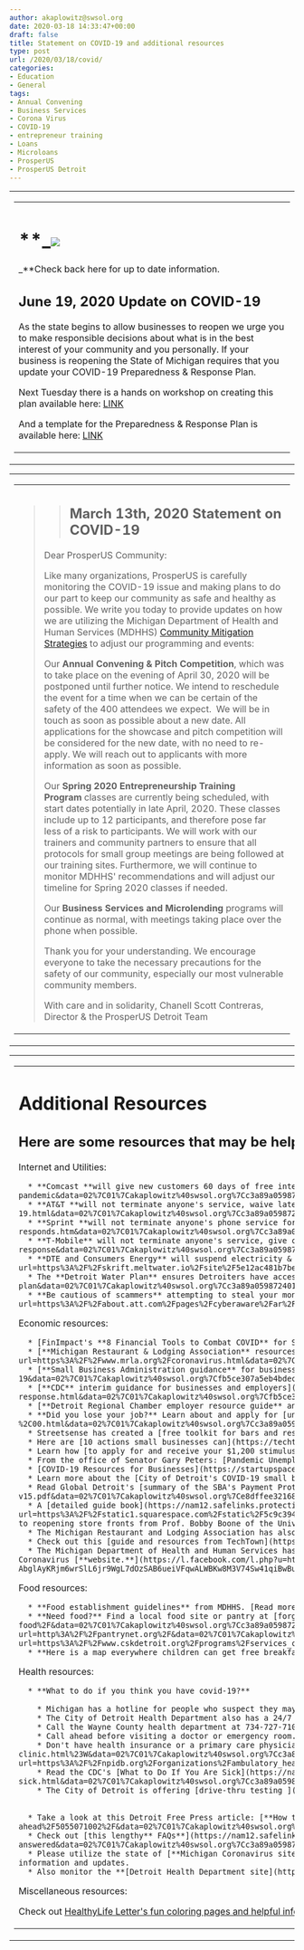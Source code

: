 ```yaml
---
author: akaplowitz@swsol.org
date: 2020-03-18 14:33:47+00:00
draft: false
title: Statement on COVID-19 and additional resources
type: post
url: /2020/03/18/covid/
categories:
- Education
- General
tags:
- Annual Convening
- Business Services
- Corona Virus
- COVID-19
- entrepreneur training
- Loans
- Microloans
- ProsperUS
- ProsperUS Detroit
---
```


<table cellpadding="0" cellspacing="0" border="0" class="x_mcnTextBlock" width="100%" >
<tbody class="x_mcnTextBlockOuter" >
<tr >

<td class="x_mcnTextBlockInner" valign="top" >
<table border="0" align="left" width="100%" cellpadding="0" cellspacing="0" class="x_mcnTextContentContainer" >
<tbody >
<tr >

<td class="x_mcnTextContent" valign="top" >


# **_![](http://localhost:1313/wp-content/uploads/2020/02/logo-prosperus-300x171.png)
_**Check back here for up to date information.




## June 19, 2020 Update on COVID-19


As the state begins to allow businesses to reopen we urge you to make responsible decisions about what is in the best interest of your community and you personally. If your business is reopening the State of Michigan requires that you update your COVID-19 Preparedness & Response Plan.

Next Tuesday there is a hands on workshop on creating this plan available here: [LINK](https://www.facebook.com/events/579783929202210/)

And a template for the Preparedness & Response Plan is available here: [LINK](https://l.facebook.com/l.php?u=https%3A%2F%2Fbit.ly%2FMIOSHAplan%3Ffbclid%3DIwAR0pawngksqQKtm6uIJUtgASAAQjHvVv_RrOA3fat0u9Dj21ZCH-ydafvTE&h=AT2SnCVduVhqzSVWO7Ua1mDhHDFrsJ8096mKHVlpYT5H9vr50JyK9MlUs67Fbe1QAQoM4fPsx-QqR055RJ880nqduqUEG6LT7Iz9vVzjASBy0otpzu9N0zWde2JGwg5dL-0rwIZuYpCML_zpflAe)
</td>
</tr>
</tbody>
</table>

</td>
</tr>
</tbody>
</table>
<table cellpadding="0" cellspacing="0" border="0" class="x_mcnTextBlock" width="100%" >
<tbody class="x_mcnTextBlockOuter" >
<tr >

<td class="x_mcnTextBlockInner" valign="top" >
<table border="0" align="left" width="100%" cellpadding="0" cellspacing="0" class="x_mcnTextContentContainer" >
<tbody >
<tr >

<td class="x_mcnTextContent" valign="top" >








<blockquote>

> 
> ## March 13th, 2020 Statement on COVID-19
> 
> 
Dear ProsperUS Community:

Like many organizations, ProsperUS is carefully monitoring the COVID-19 issue and making plans to do our part to keep our community as safe and healthy as possible. We write you today to provide updates on how we are utilizing the Michigan Department of Health and Human Services (MDHHS) [Community Mitigation Strategies](https://nam12.safelinks.protection.outlook.com/?url=https%3A%2F%2Fwww.michigan.gov%2Fcoronavirus%2F0%2C9753%2C7-406-98178_98155-521467--%2C00.html&data=02%7C01%7Cakaplowitz%40swsol.org%7Cfb5ce307a5eb4bdec20208d7c78dd1d7%7Cecdd61640dbd4227b0986de8e52525ca%7C0%7C0%7C637197285372747838&sdata=JqOWZ6sbvVMm3%2B3Ed47c2EiiUhMpMZoJZ6pFI%2BoVx50%3D&reserved=0) to adjust our programming and events:

Our **Annual Convening & Pitch Competition**, which was to take place on the evening of April 30, 2020 will be postponed until further notice. We intend to reschedule the event for a time when we can be certain of the safety of the 400 attendees we expect.  We will be in touch as soon as possible about a new date. All applications for the showcase and pitch competition will be considered for the new date, with no need to re-apply. We will reach out to applicants with more information as soon as possible.

Our **Spring 2020 Entrepreneurship Training Program** classes are currently being scheduled, with start dates potentially in late April, 2020. These classes include up to 12 participants, and therefore pose far less of a risk to participants. We will work with our trainers and community partners to ensure that all protocols for small group meetings are being followed at our training sites. Furthermore, we will continue to monitor MDHHS' recommendations and will adjust our timeline for Spring 2020 classes if needed.

Our **Business Services and Microlending** programs will continue as normal, with meetings taking place over the phone when possible.

Thank you for your understanding. We encourage everyone to take the necessary precautions for the safety of our community, especially our most vulnerable community members.

With care and in solidarity,
Chanell Scott Contreras, Director
& the ProsperUS Detroit Team</blockquote>







</td>
</tr>
</tbody>
</table>

</td>
</tr>
</tbody>
</table>

<table cellpadding="0" cellspacing="0" border="0" class="x_mcnTextBlock" width="100%" >
<tbody class="x_mcnTextBlockOuter" >
<tr >

<td class="x_mcnTextBlockInner" valign="top" >
<table border="0" align="left" width="100%" cellpadding="0" cellspacing="0" class="x_mcnTextContentContainer" >
<tbody >
<tr >

<td class="x_mcnTextContent" valign="top" >


# Additional Resources




## Here are some resources that may be helpful to individuals and small businesses at this time:


Internet and Utilities:



 	  * **Comcast **will give new customers 60 days of free internet, and increase internet speeds for users. [Read more](https://nam12.safelinks.protection.outlook.com/?url=https%3A%2F%2Fcorporate.comcast.com%2Fpress%2Freleases%2Finternet-essentials-low-income-broadband-coronavirus-pandemic&data=02%7C01%7Cakaplowitz%40swsol.org%7Cc3a89a059872401cc52d08d7caae1f12%7Cecdd61640dbd4227b0986de8e52525ca%7C0%7C0%7C637200721502459568&sdata=Gmujh7F%2FuF51RjJ9ktm6L%2Bvz1T5Hgsc42bbWDqiUH%2FE%3D&reserved=0).
 	  * **AT&T **will not terminate anyone's service, waive late fees, offer $10 unlimited internet to low income households, and cut prices for business customers. [Read more](https://nam12.safelinks.protection.outlook.com/?url=https%3A%2F%2Fabout.att.com%2Fpages%2FCOVID-19.html&data=02%7C01%7Cakaplowitz%40swsol.org%7Cc3a89a059872401cc52d08d7caae1f12%7Cecdd61640dbd4227b0986de8e52525ca%7C0%7C0%7C637200721502469560&sdata=EWjVzWecUzKpILCYTcdiixdcs09FisySmDhFigTI6RE%3D&reserved=0).
 	  * **Sprint **will not terminate anyone's phone service for 60 days, waive late fees, free international calling to specific countries, give customers unlimited data, and 20GB of hotspot data. [Read more](https://nam12.safelinks.protection.outlook.com/?url=https%3A%2F%2Fnewsroom.sprint.com%2Fcovid-19-updates-sprint-responds.htm&data=02%7C01%7Cakaplowitz%40swsol.org%7Cc3a89a059872401cc52d08d7caae1f12%7Cecdd61640dbd4227b0986de8e52525ca%7C0%7C0%7C637200721502469560&sdata=mq%2BioduluCNKRLv%2FLVzN4%2FwtuqfA5Pjwekmvb2NjAMM%3D&reserved=0). 
 	  * **T-Mobile** will not terminate anyone's service, give customers unlimited data, 20GB of hotspot, and free international calls all for 60 days. [Read more](https://nam12.safelinks.protection.outlook.com/?url=https%3A%2F%2Fwww.t-mobile.com%2Fnews%2Ft-mobile-update-on-covid-19-response&data=02%7C01%7Cakaplowitz%40swsol.org%7Cc3a89a059872401cc52d08d7caae1f12%7Cecdd61640dbd4227b0986de8e52525ca%7C0%7C0%7C637200721502479554&sdata=WU8EYWxq7pv2x%2FmzTt%2B6yG217W6VJNE2Ew6SKll2Fg4%3D&reserved=0).
 	  * **DTE and Consumers Energy** will suspend electricity & gas shutoffs for low-income households through April 5th. Senior Winter Protection Program will extend through May 3rd. Customers can also call 800-477-4747 for payment assistance. [Read more](https://nam12.safelinks.protection.outlook.com/?url=https%3A%2F%2Fskrift.meltwater.io%2Fsite%2F5e12ac481b7bea03e16a9079%2Farticle%2F5e6d6e44fc89fc0014b8b4b1&data=02%7C01%7Cakaplowitz%40swsol.org%7Cc3a89a059872401cc52d08d7caae1f12%7Cecdd61640dbd4227b0986de8e52525ca%7C0%7C0%7C637200721502479554&sdata=d5PlLsmswju5H0swYABJEfcIT10D%2BoEq7qpmejq8C34%3D&reserved=0).
 	  * The **Detroit Water Plan** ensures Detroiters have access to water if they are behind on their bills. [Read more](https://nam12.safelinks.protection.outlook.com/?url=https%3A%2F%2Fdetroitmi.gov%2Fnews%2Fmayor-duggan-governor-whitmer-and-dwsd-announce-coronavirus-water-restart-plan&data=02%7C01%7Cakaplowitz%40swsol.org%7Cc3a89a059872401cc52d08d7caae1f12%7Cecdd61640dbd4227b0986de8e52525ca%7C0%7C0%7C637200721502489574&sdata=LROtjTpMMR20ZkvxwF%2F5e3roVEkki%2Bfc1dX4d4ePUpM%3D&reserved=0).
 	  * **Be cautious of scammers** attempting to steal your money or information. [Read more](https://nam12.safelinks.protection.outlook.com/?url=https%3A%2F%2Fabout.att.com%2Fpages%2Fcyberaware%2Far%2Fvirus_scam&data=02%7C01%7Cakaplowitz%40swsol.org%7Cc3a89a059872401cc52d08d7caae1f12%7Cecdd61640dbd4227b0986de8e52525ca%7C0%7C0%7C637200721502509545&sdata=v2KQUkl9QQdlQ%2FvatGqBKBVvunbk22XtgV82D3ludXU%3D&reserved=0).

Economic resources:

 	  * [FinImpact's **8 Financial Tools to Combat COVID** for Small Businesses.](https://www.finimpact.com/covid-19-coronavirus-smbs/)
 	  * [**Michigan Restaurant & Lodging Association** resources for food businesses](https://nam12.safelinks.protection.outlook.com/?url=https%3A%2F%2Fwww.mrla.org%2Fcoronavirus.html&data=02%7C01%7Cakaplowitz%40swsol.org%7Cfb5ce307a5eb4bdec20208d7c78dd1d7%7Cecdd61640dbd4227b0986de8e52525ca%7C0%7C0%7C637197285372757829&sdata=0s8WCkSC1vFEogdUt0YEvk2%2FQzarbmkuwecaidhwXig%3D&reserved=0).
 	  * [**Small Business Administration guidance** for businesses and employers](https://nam12.safelinks.protection.outlook.com/?url=https%3A%2F%2Fwww.sba.gov%2Fpage%2Fguidance-businesses-employers-plan-respond-coronavirus-disease-2019-covid-19&data=02%7C01%7Cakaplowitz%40swsol.org%7Cfb5ce307a5eb4bdec20208d7c78dd1d7%7Cecdd61640dbd4227b0986de8e52525ca%7C0%7C0%7C637197285372767820&sdata=IAvIz1zG40qwlwKw7uvSz6LC27aQ9BsVdG7MWXOysPg%3D&reserved=0).
 	  * [**CDC** interim guidance for businesses and employers](https://nam12.safelinks.protection.outlook.com/?url=https%3A%2F%2Fwww.cdc.gov%2Fcoronavirus%2F2019-ncov%2Fcommunity%2Fguidance-business-response.html%3FCDC_AA_refVal%3Dhttps%253A%252F%252Fwww.cdc.gov%252Fcoronavirus%252F2019-ncov%252Fspecific-groups%252Fguidance-business-response.html&data=02%7C01%7Cakaplowitz%40swsol.org%7Cfb5ce307a5eb4bdec20208d7c78dd1d7%7Cecdd61640dbd4227b0986de8e52525ca%7C0%7C0%7C637197285372767820&sdata=9jpy5vbMGdGJvXraPcNnKZWG8Fc8PW5mZsystN%2BWeZ8%3D&reserved=0).
 	  * [**Detroit Regional Chamber employer resource guide** and updates.](https://www.detroitchamber.com/preventative-measures-for-businesses-to-safeguard-employee-well-being-and-productivity-in-wake-of-coronavirus/)
 	  * **Did you lose your job?** Learn about and apply for [unemployment benefits here](https://nam12.safelinks.protection.outlook.com/?url=https%3A%2F%2Fwww.michigan.gov%2Fleo%2F0%2C5863%2C7-336-78421_97241---%2C00.html&data=02%7C01%7Cakaplowitz%40swsol.org%7Cc3a89a059872401cc52d08d7caae1f12%7Cecdd61640dbd4227b0986de8e52525ca%7C0%7C0%7C637200721502489574&sdata=a3Tu7GcNDctgyEzaaTVYs%2BVKJ59Q298fb77rZmn6sxk%3D&reserved=0).
 	  * Streetsense has created a [free toolkit for bars and restaurants preparing to reopen](https://streetsense.com/blog/pandemic-relaunch-toolkit-for-restaurants-bars/)
 	  * Here are [10 actions small businesses can](https://techtowndetroit.org/10-actions-forbiz/?fbclid=IwAR1i2I_t6n9y-wwtB_bz0A62rkrMYG8i8abT5OBgMvhyXhoaovLffSfLHWQ) take during lockdown
 	  * Learn how [to apply for and receive your $1,200 stimulus check ](https://poverty.umich.edu/stimulus-checks/)
 	  * From the office of Senator Gary Peters: [Pandemic Unemployment Assistance](https://www.peters.senate.gov/imo/media/doc/Small%20Business%20Owner%20Final.pdf) for small business owners
 	  * [COVID-19 Resources for Businesses](https://startupspace.app/nei/recovery) from Startup Space Detroit Hub 
 	  * Learn more about the [City of Detroit's COVID-19 small business support and resources here](https://detroitmi.gov/departments/civil-rights-inclusion-opportunity-department/covid-19-business-support-and-resources)
 	  * Read Global Detroit's [summary of the SBA's Payment Protection Program ](https://nam12.safelinks.protection.outlook.com/?url=https%3A%2F%2Fglobaldetroitmi.org%2Fwp-content%2Fuploads%2F2020%2F04%2FPPP-One-Pager_20200406-v15.pdf&data=02%7C01%7Cakaplowitz%40swsol.org%7Ce8dffee321684ad3e80608d7ed259854%7Cecdd61640dbd4227b0986de8e52525ca%7C0%7C0%7C637238618043487037&sdata=hfB7m0w5ARkex%2Fa93GtZq%2BMe9fZs4Sjq4KvhZlT1JcE%3D&reserved=0)
 	  * A [detailed guide book](https://nam12.safelinks.protection.outlook.com/?url=https%3A%2F%2Fstatic1.squarespace.com%2Fstatic%2F5c9c39445239588500832e94%2Ft%2F5eb028d28f0f4341739df0c5%2F1588603093096%2FBack%2Bto%2BBrick%2Band%2BMortar%2BGuide%2BV1.pdf&data=02%7C01%7Cakaplowitz%40swsol.org%7C71ef41655bc9482ddcd608d7f355e562%7Cecdd61640dbd4227b0986de8e52525ca%7C0%7C0%7C637245422551198783&sdata=ksc73DfwbZ4Fz6LOcr9QXJNSioUbwAtY2i%2Fd3O15qn4%3D&reserved=0) to reopening store fronts from Prof. Bobby Boone of the University of Maryland
 	  * The Michigan Restaurant and Lodging Association has also created [a detailed guide book and checklists ](https://www.mrla.org/open.html)to help restaurants successfully reopen.
 	  * Check out this [guide and resources from TechTown](https://techtowndetroit.org/ready-set-reopen/) on safely reopening and selling in brick and mortar stores.
 	  * The Michigan Department of Health and Human Services has issued an Epidemic Order. To read the complete MDHHS Oct. 29, 2020, Epidemic Order, visit: **[Michigan.gov/Coronavirus.](http://michigan.gov/coronavirus?fbclid=IwAR38yRy6zYem89DKyvZwJzlgNcjdJQg3yRgnIdeR6yOC2aTYghG0rmLIchQ) **These resources will also be available on the Alternate Language section of the state’s Coronavirus [**website.**](https://l.facebook.com/l.php?u=https%3A%2F%2Fwww.michigan.gov%2Fcoronavirus%3Ffbclid%3DIwAR3ZFjsykKERnfLbRhlAq9OrjJicMm3MIaTNTVeixgkI-0B3x0vh5g6it9A&h=AT1tKw6LIhbl2_DoQ5jmCxViRgXDt7nPWy0IqEc4caPKuytVCNjAr3GDEGS6E8BuioMb15w2dGg16M1pnH_Q0IQQfKbtE-j5yf69DThb98izR1925H5cBlNd3Cvh-FeSsoVib0vLkEWj9ludSS3YRB4uew&__tn__=-UK-R&c[0]=AT1Cib8DRKgHgDapunAmbKctlIQ-AbglAyKRjm6wrSlL6jr9WgL7dOzSAB6ueiVFqwALWBKw8M3V74Sw41qiBwBuf_jMqwV35uEZSWrQkIOlX7iadE4RHgmlvZC9-LDSobwYnqOy-sr21qKz8Rb0HFXyKRDnowfrJ9lwgeBB4h12qxjT-wmIwRKVVX7kUbJZei7AuysB_yKFRzhD) 

Food resources:

 	  * **Food establishment guidelines** from MDHHS. [Read more.](https://www.michigan.gov/documents/coronavirus/Coronavirus_Handout_Final_683449_7.pdf)
 	  * **Need food?** Find a local food site or pantry at [forgottenharvest.org](https://nam12.safelinks.protection.outlook.com/?url=https%3A%2F%2Fwww.forgottenharvest.org%2Ffind-food%2F&data=02%7C01%7Cakaplowitz%40swsol.org%7Cc3a89a059872401cc52d08d7caae1f12%7Cecdd61640dbd4227b0986de8e52525ca%7C0%7C0%7C637200721502499545&sdata=NmmpE4q%2Fym7I3gPZgRLv10%2FYGMjcYaCyYCsZMDKkBUM%3D&reserved=0) and [pantrynet.org](https://nam12.safelinks.protection.outlook.com/?url=http%3A%2F%2Fpantrynet.org%2F&data=02%7C01%7Cakaplowitz%40swsol.org%7Cc3a89a059872401cc52d08d7caae1f12%7Cecdd61640dbd4227b0986de8e52525ca%7C0%7C0%7C637200721502499545&sdata=LOPUsAysCjiw6CqNt1aehIPwRIfYPs%2FushpObTGv9F4%3D&reserved=0). Or check out [Capuchin Services Center](https://nam12.safelinks.protection.outlook.com/?url=https%3A%2F%2Fwww.cskdetroit.org%2Fprograms%2Fservices_center&data=02%7C01%7Cakaplowitz%40swsol.org%7Cc3a89a059872401cc52d08d7caae1f12%7Cecdd61640dbd4227b0986de8e52525ca%7C0%7C0%7C637200721502509545&sdata=HZk1jvItBww8puNI1Aer083vgt%2B0hD6tiu4URv0bieo%3D&reserved=0). It's recommended that you call any place before you go.
 	  * **Here is a map everywhere children can get free breakfast or lunch. **[Link here.](https://www.google.com/maps/d/u/0/viewer?mid=1ScIw-VmDeO0531lIX6dkYpOdMuKssJqL&ll=42.38036413637613%2C-83.089827930463&z=11)

Health resources:

 	  * **What to do if you think you have covid-19?**

 	    * Michigan has a hotline for people who suspect they may have coronavirus open everyday from 8am to 5pm. That number is 888-535-6136
 	    * The City of Detroit Health Department also has a 24/7 [hotline for those who may have COVID-19 ](https://detroitmi.gov/departments/detroit-health-department/programs-and-services/communicable-disease/coronavirus-covid-19). Call the hotline at (313) 876-4000
 	    * Call the Wayne County health department at 734-727-7100.
 	    * Call ahead before visiting a doctor or emergency room.
 	    * Don't have health insurance or a primary care physician? Here's a list of [free clinics](https://nam12.safelinks.protection.outlook.com/?url=http%3A%2F%2Fwww.fcomi.org%2Ffind-a-clinic.html%23W&data=02%7C01%7Cakaplowitz%40swsol.org%7Cc3a89a059872401cc52d08d7caae1f12%7Cecdd61640dbd4227b0986de8e52525ca%7C0%7C0%7C637200721502519532&sdata=0KhQ4JAMoWMPPEaqdc%2Fzp93KxFIX126nxPZvD29zuOs%3D&reserved=0) and [federally qualified health centers](https://nam12.safelinks.protection.outlook.com/?url=https%3A%2F%2Fnpidb.org%2Forganizations%2Fambulatory_health_care%2Ffederally-qualified-health-center-fqhc_261qf0400x%2Fmi%2F%3Flocation%3DDETROIT&data=02%7C01%7Cakaplowitz%40swsol.org%7Cc3a89a059872401cc52d08d7caae1f12%7Cecdd61640dbd4227b0986de8e52525ca%7C0%7C0%7C637200721502519532&sdata=CvEiSp7X3yqviKOyCx4cMyYVhKL1PmirzYmxehLXqx4%3D&reserved=0).
 	    * Read the CDC's [What to Do If You Are Sick](https://nam12.safelinks.protection.outlook.com/?url=https%3A%2F%2Fwww.cdc.gov%2Fcoronavirus%2F2019-ncov%2Fif-you-are-sick%2Fsteps-when-sick.html&data=02%7C01%7Cakaplowitz%40swsol.org%7Cc3a89a059872401cc52d08d7caae1f12%7Cecdd61640dbd4227b0986de8e52525ca%7C0%7C0%7C637200721502529528&sdata=ABT%2FdTl8OJKMpSuylEgTMC5MGKRajnLcocuCUhBxKOw%3D&reserved=0)
 	    * The City of Detroit is offering [drive-thru testing ](https://detroitmi.gov/departments/detroit-health-department/programs-and-services/communicable-disease/coronavirus-covid-19/coronavirus-community-care-network-drive-thru-testing) for all essential workers without a prescription.


 	  * Take a look at this Detroit Free Press article: [**How to Function in the Week Ahead**](https://nam12.safelinks.protection.outlook.com/?url=https%3A%2F%2Fwww.freep.com%2Fstory%2Fnews%2Flocal%2Fmichigan%2F2020%2F03%2F16%2Fcovid-19-michigan-what-know-how-function-week-ahead%2F5055071002%2F&data=02%7C01%7Cakaplowitz%40swsol.org%7Cc3a89a059872401cc52d08d7caae1f12%7Cecdd61640dbd4227b0986de8e52525ca%7C0%7C0%7C637200721502529528&sdata=Y8r9JMD6mEvxoxsMyW78cCCMyuwbG1E8oN2Q392Fooo%3D&reserved=0)
 	  * Check out [this lengthy** FAQs**](https://nam12.safelinks.protection.outlook.com/?url=https%3A%2F%2Fwww.bridgemi.com%2Fmichigan-health-watch%2Fcan-i-get-tested-coronavirus-michigan-and-other-questions-answered&data=02%7C01%7Cakaplowitz%40swsol.org%7Cc3a89a059872401cc52d08d7caae1f12%7Cecdd61640dbd4227b0986de8e52525ca%7C0%7C0%7C637200721502539519&sdata=Hwr94%2B10wD75wJ8cp4kTW7UgnrBBB6aumT1AV%2FW5sHc%3D&reserved=0)** list about covid-19**.
 	  * Please utilize the state of [**Michigan Coronavirus site**](https://nam12.safelinks.protection.outlook.com/?url=https%3A%2F%2Fwww.michigan.gov%2FCoronavirus&data=02%7C01%7Cakaplowitz%40swsol.org%7Cc3a89a059872401cc52d08d7caae1f12%7Cecdd61640dbd4227b0986de8e52525ca%7C0%7C0%7C637200721502549514&sdata=19zxNOv%2BvrXP0zQsqlqnDWV2YD1QN8VucsIprczH3BA%3D&reserved=0) for more information and updates.
 	  * Also monitor the **[Detroit Health Department site](https://detroitmi.gov/departments/detroit-health-department/programs-and-services/communicable-disease/coronavirus-covid-19).**

Miscellaneous resources:

Check out [HealthyLife Letter's fun coloring pages and helpful information](http://localhost:1313/wp-content/uploads/2020/03/Healthy-Life_May_June_2020.pdf) on best mask practices and dealing with stress.
</td>
</tr>
</tbody>
</table>

</td>
</tr>
</tbody>
</table>
